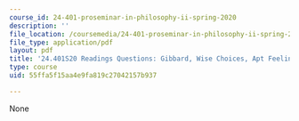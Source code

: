 ```yaml
---
course_id: 24-401-proseminar-in-philosophy-ii-spring-2020
description: ''
file_location: /coursemedia/24-401-proseminar-in-philosophy-ii-spring-2020/55ffa5f15aa4e9fa819c27042157b937_MIT24_401S20_Questions20.pdf
file_type: application/pdf
layout: pdf
title: '24.401S20 Readings Questions: Gibbard, Wise Choices, Apt Feelings'
type: course
uid: 55ffa5f15aa4e9fa819c27042157b937

---
```

None